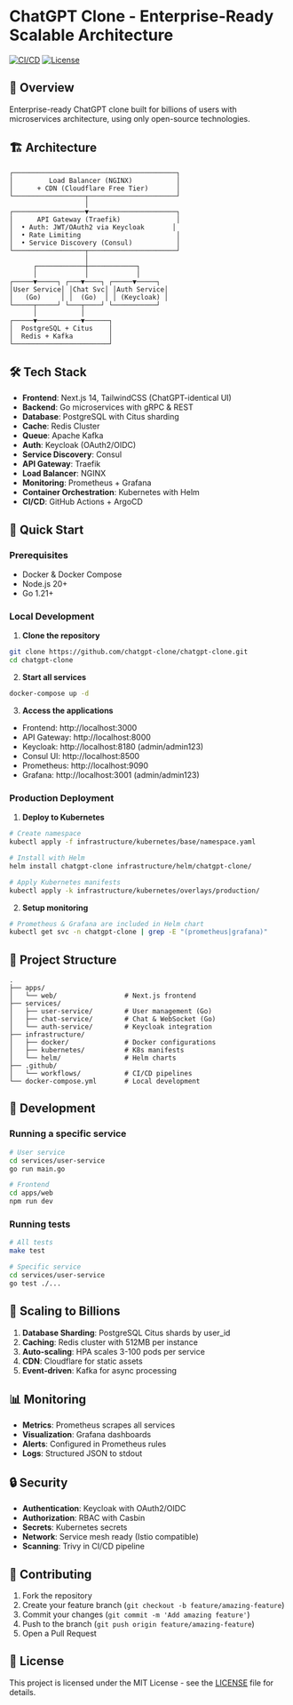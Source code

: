 # ChatGPT Clone - Enterprise-Ready Scalable Architecture

[![CI/CD](https://github.com/chatgpt-clone/chatgpt-clone/workflows/CI/badge.svg)](https://github.com/chatgpt-clone/chatgpt-clone/actions)
[![License](https://img.shields.io/badge/license-MIT-blue.svg)](LICENSE)

## 🚀 Overview

Enterprise-ready ChatGPT clone built for billions of users with microservices architecture, using only open-source technologies.

## 🏗️ Architecture

```
┌─────────────────────────────────────────┐
│         Load Balancer (NGINX)           │
│      + CDN (Cloudflare Free Tier)       │
└──────────────────┬──────────────────────┘
                   │
┌──────────────────▼──────────────────────┐
│      API Gateway (Traefik)              │
│  • Auth: JWT/OAuth2 via Keycloak       │
│  • Rate Limiting                        │
│  • Service Discovery (Consul)           │
└──────────────────┬──────────────────────┘
                   │
      ┌────────────┼────────────┐
      │            │            │
┌─────▼─────┐ ┌───▼────┐ ┌─────▼─────┐
│User Service│ │Chat Svc│ │Auth Service│
│   (Go)     │ │  (Go)  │ │ (Keycloak) │
└─────┬─────┘ └───┬────┘ └───────────┘
      │           │
┌─────▼───────────▼──────┐
│  PostgreSQL + Citus    │
│  Redis + Kafka         │
└────────────────────────┘
```

## 🛠️ Tech Stack

- **Frontend**: Next.js 14, TailwindCSS (ChatGPT-identical UI)
- **Backend**: Go microservices with gRPC & REST
- **Database**: PostgreSQL with Citus sharding
- **Cache**: Redis Cluster
- **Queue**: Apache Kafka
- **Auth**: Keycloak (OAuth2/OIDC)
- **Service Discovery**: Consul
- **API Gateway**: Traefik
- **Load Balancer**: NGINX
- **Monitoring**: Prometheus + Grafana
- **Container Orchestration**: Kubernetes with Helm
- **CI/CD**: GitHub Actions + ArgoCD

## 🚀 Quick Start

### Prerequisites
- Docker & Docker Compose
- Node.js 20+
- Go 1.21+

### Local Development

1. **Clone the repository**
```bash
git clone https://github.com/chatgpt-clone/chatgpt-clone.git
cd chatgpt-clone
```

2. **Start all services**
```bash
docker-compose up -d
```

3. **Access the applications**
- Frontend: http://localhost:3000
- API Gateway: http://localhost:8000
- Keycloak: http://localhost:8180 (admin/admin123)
- Consul UI: http://localhost:8500
- Prometheus: http://localhost:9090
- Grafana: http://localhost:3001 (admin/admin123)

### Production Deployment

1. **Deploy to Kubernetes**
```bash
# Create namespace
kubectl apply -f infrastructure/kubernetes/base/namespace.yaml

# Install with Helm
helm install chatgpt-clone infrastructure/helm/chatgpt-clone/

# Apply Kubernetes manifests
kubectl apply -k infrastructure/kubernetes/overlays/production/
```

2. **Setup monitoring**
```bash
# Prometheus & Grafana are included in Helm chart
kubectl get svc -n chatgpt-clone | grep -E "(prometheus|grafana)"
```

## 📁 Project Structure

```
.
├── apps/
│   └── web/                 # Next.js frontend
├── services/
│   ├── user-service/        # User management (Go)
│   ├── chat-service/        # Chat & WebSocket (Go)
│   └── auth-service/        # Keycloak integration
├── infrastructure/
│   ├── docker/              # Docker configurations
│   ├── kubernetes/          # K8s manifests
│   └── helm/                # Helm charts
├── .github/
│   └── workflows/           # CI/CD pipelines
└── docker-compose.yml       # Local development

```

## 🔧 Development

### Running a specific service
```bash
# User service
cd services/user-service
go run main.go

# Frontend
cd apps/web
npm run dev
```

### Running tests
```bash
# All tests
make test

# Specific service
cd services/user-service
go test ./...
```

## 🚀 Scaling to Billions

1. **Database Sharding**: PostgreSQL Citus shards by user_id
2. **Caching**: Redis cluster with 512MB per instance
3. **Auto-scaling**: HPA scales 3-100 pods per service
4. **CDN**: Cloudflare for static assets
5. **Event-driven**: Kafka for async processing

## 📊 Monitoring

- **Metrics**: Prometheus scrapes all services
- **Visualization**: Grafana dashboards
- **Alerts**: Configured in Prometheus rules
- **Logs**: Structured JSON to stdout

## 🔒 Security

- **Authentication**: Keycloak with OAuth2/OIDC
- **Authorization**: RBAC with Casbin
- **Secrets**: Kubernetes secrets
- **Network**: Service mesh ready (Istio compatible)
- **Scanning**: Trivy in CI/CD pipeline

## 🤝 Contributing

1. Fork the repository
2. Create your feature branch (`git checkout -b feature/amazing-feature`)
3. Commit your changes (`git commit -m 'Add amazing feature'`)
4. Push to the branch (`git push origin feature/amazing-feature`)
5. Open a Pull Request

## 📄 License

This project is licensed under the MIT License - see the [LICENSE](LICENSE) file for details.
